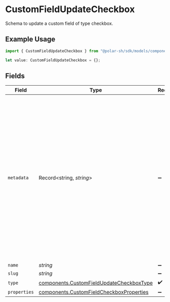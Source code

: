 # CustomFieldUpdateCheckbox

Schema to update a custom field of type checkbox.

## Example Usage

```typescript
import { CustomFieldUpdateCheckbox } from "@polar-sh/sdk/models/components";

let value: CustomFieldUpdateCheckbox = {};
```

## Fields

| Field                                                                                                                                                                                                                                                    | Type                                                                                                                                                                                                                                                     | Required                                                                                                                                                                                                                                                 | Description                                                                                                                                                                                                                                              |
| -------------------------------------------------------------------------------------------------------------------------------------------------------------------------------------------------------------------------------------------------------- | -------------------------------------------------------------------------------------------------------------------------------------------------------------------------------------------------------------------------------------------------------- | -------------------------------------------------------------------------------------------------------------------------------------------------------------------------------------------------------------------------------------------------------- | -------------------------------------------------------------------------------------------------------------------------------------------------------------------------------------------------------------------------------------------------------- |
| `metadata`                                                                                                                                                                                                                                               | Record<string, *string*>                                                                                                                                                                                                                                 | :heavy_minus_sign:                                                                                                                                                                                                                                       | Key-value object allowing you to store additional information.<br/><br/>The key must be a string with a maximum length of **40 characters**.<br/>The value must be a string with a maximum length of **500 characters**.<br/>You can store up to **50 key-value pairs**. |
| `name`                                                                                                                                                                                                                                                   | *string*                                                                                                                                                                                                                                                 | :heavy_minus_sign:                                                                                                                                                                                                                                       | N/A                                                                                                                                                                                                                                                      |
| `slug`                                                                                                                                                                                                                                                   | *string*                                                                                                                                                                                                                                                 | :heavy_minus_sign:                                                                                                                                                                                                                                       | N/A                                                                                                                                                                                                                                                      |
| `type`                                                                                                                                                                                                                                                   | [components.CustomFieldUpdateCheckboxType](../../models/components/customfieldupdatecheckboxtype.md)                                                                                                                                                     | :heavy_check_mark:                                                                                                                                                                                                                                       | N/A                                                                                                                                                                                                                                                      |
| `properties`                                                                                                                                                                                                                                             | [components.CustomFieldCheckboxProperties](../../models/components/customfieldcheckboxproperties.md)                                                                                                                                                     | :heavy_minus_sign:                                                                                                                                                                                                                                       | N/A                                                                                                                                                                                                                                                      |